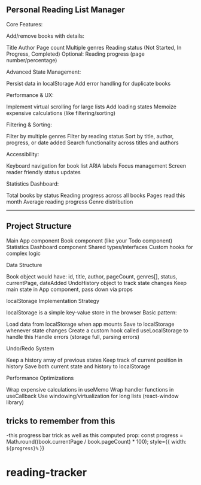 ## Personal Reading List Manager

Core Features:

Add/remove books with details:

Title
Author
Page count
Multiple genres
Reading status (Not Started, In Progress, Completed)
Optional: Reading progress (page number/percentage)

Advanced State Management:

Persist data in localStorage
Add error handling for duplicate books

Performance & UX:

Implement virtual scrolling for large lists
Add loading states
Memoize expensive calculations (like filtering/sorting)

Filtering & Sorting:

Filter by multiple genres
Filter by reading status
Sort by title, author, progress, or date added
Search functionality across titles and authors

Accessibility:

Keyboard navigation for book list
ARIA labels
Focus management
Screen reader friendly status updates

Statistics Dashboard:

Total books by status
Reading progress across all books
Pages read this month
Average reading progress
Genre distribution

---

## Project Structure

Main App component
Book component (like your Todo component)
Statistics Dashboard component
Shared types/interfaces
Custom hooks for complex logic

Data Structure

Book object would have: id, title, author, pageCount, genres[], status, currentPage, dateAdded
UndoHistory object to track state changes
Keep main state in App component, pass down via props

localStorage Implementation Strategy

localStorage is a simple key-value store in the browser
Basic pattern:

Load data from localStorage when app mounts
Save to localStorage whenever state changes
Create a custom hook called useLocalStorage to handle this
Handle errors (storage full, parsing errors)

Undo/Redo System

Keep a history array of previous states
Keep track of current position in history
Save both current state and history to localStorage

Performance Optimizations

Wrap expensive calculations in useMemo
Wrap handler functions in useCallback
Use windowing/virtualization for long lists (react-window library)

## tricks to remember from this

-this progress bar trick as well as this computed prop:
const progress = Math.round((book.currentPage / book.pageCount) \* 100);
style={{ width: `${progress}%` }}

# reading-tracker
